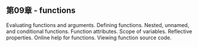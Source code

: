 ## 第09章 - functions

Evaluating functions and arguments. Defining functions. Nested, unnamed, and conditional functions. Function attributes. Scope of variables. Reflective properties. Online help for functions. Viewing function source code.